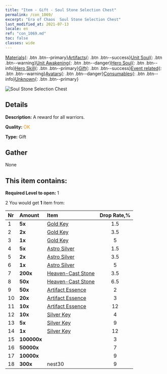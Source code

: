 ```yaml
---
title: "Item - Gift - Soul Stone Selection Chest"
permalink: /con_1069/
excerpt: "Era of Chaos  Soul Stone Selection Chest"
last_modified_at: 2021-07-13
locale: en
ref: "con_1069.md"
toc: false
classes: wide
---
```

 [Materials](/Items/){: .btn .btn--primary}[Artifacts](/Items/Artifacts/){: .btn .btn--success}[Unit Soul](/Items/UnitSoul/){: .btn .btn--warning}[Unit Awakening](/Items/UnitAwakening/){: .btn .btn--danger}[Hero Soul](/Items/HeroSoul/){: .btn .btn--info}[Hero Skill](/Items/HeroSkill/){: .btn .btn--primary}[Gift](/Items/Gift/){: .btn .btn--success}[Event related](/Items/Events/){: .btn .btn--warning}[Avatars](/Items/Avatars/){: .btn .btn--danger}[Consumables](/Items/Consumables/){: .btn .btn--info}[Unknown](/Items/Unknown/){: .btn .btn--primary}

 ![Soul Stone Selection Chest](/images/t/i_613001.png)

## Details
 **Description:** A reward for all warriors.

 **Quality:** <span style="color: #FF8C00">OK</span>

 **Type:** Gift

## Gather

  None

## This item contains:

 **Required Level to open:** 1

 2 You would get **1** item  from:

  | Nr | Amount |     Item    | Drop Rate,% |
  |:---|:-------|:------------|:---------:|
  | 1 |  **5x** | [Gold Key](/Items/con_783/) | 1.5 | 
  | 2 |  **2x** | [Gold Key](/Items/con_783/) | 3.5 | 
  | 3 |  **1x** | [Gold Key](/Items/con_783/) | 5 | 
  | 4 |  **5x** | [Astro Silver](/Items/con_969/) | 1.5 | 
  | 5 |  **2x** | [Astro Silver](/Items/con_969/) | 3.5 | 
  | 6 |  **1x** | [Astro Silver](/Items/con_969/) | 5 | 
  | 7 |  **200x** | [Heaven-Cast Stone](/Items/art_188/) | 3.5 | 
  | 8 |  **50x** | [Heaven-Cast Stone](/Items/art_188/) | 6.5 | 
  | 9 |  **50x** | [Artifact Essence](/Items/con_761/) | 2 | 
  | 10 |  **20x** | [Artifact Essence](/Items/con_761/) | 3 | 
  | 11 |  **10x** | [Artifact Essence](/Items/con_761/) | 12 | 
  | 12 |  **10x** | [Silver Key](/Items/con_693/) | 4 | 
  | 13 |  **5x** | [Silver Key](/Items/con_693/) | 9 | 
  | 14 |  **1x** | [Silver Key](/Items/con_693/) | 12 | 
  | 15 |  **100000x** | <i class="fas fa-coins"/> | 3 | 
  | 16 |  **50000x** | <i class="fas fa-coins"/> | 7 | 
  | 17 |  **10000x** | <i class="fas fa-coins"/> | 9 | 
  | 18 |  **300x** | nest30 | 9 | 
